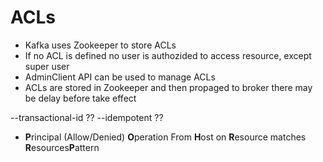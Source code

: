 # ACLs 
* Kafka uses Zookeeper to store ACLs 
* If no ACL is defined no user is authozided to access resource, except super user
* AdminClient API can be used to manage ACLs 
* ACLs are stored in Zookeeper and then propaged to broker there may be delay before take effect  

--transactional-id ?? 
--idempotent ?? 

* **P**rincipal (Allow/Denied) **O**peration From **H**ost on **R**esource matches **R**esources**P**attern 